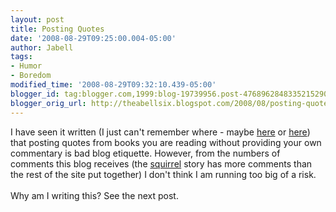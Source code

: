 ```yaml
---
layout: post
title: Posting Quotes
date: '2008-08-29T09:25:00.004-05:00'
author: Jabell
tags:
- Humor
- Boredom
modified_time: '2008-08-29T09:32:10.439-05:00'
blogger_id: tag:blogger.com,1999:blog-19739956.post-4768962848335215290
blogger_orig_url: http://theabellsix.blogspot.com/2008/08/posting-quotes.html
---
```


I have seen it written (I just can't remember where - maybe <a href="http://www.internetmonk.com/archive/ten-reasons-i-dont-read-your-blog">here</a> or <a href="http://thinklings.org/?post_id=4463">here</a>) that posting quotes from books you are reading without providing your own commentary is bad blog etiquette.  However, from the numbers of comments this blog receives (the <a href="http://theabellsix.blogspot.com/2008/08/my-best-squirrel-story-ever.html">squirrel</a> story has more comments than the rest of the site put together) I don't think I am running too big of a risk.<br /><br />Why am I writing this?  See the next post.